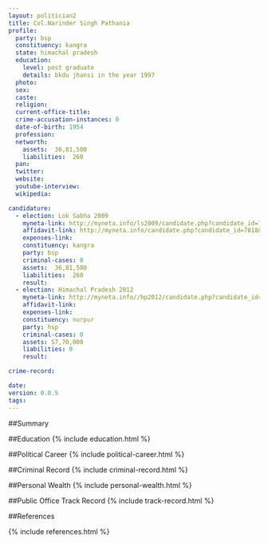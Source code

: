 ```yaml
---
layout: politician2
title: Col.Narinder Singh Pathania
profile: 
  party: bsp
  constituency: kangra
  state: himachal pradesh
  education: 
    level: post graduate
    details: bkdu jhansi in the year 1997
  photo: 
  sex: 
  caste: 
  religion: 
  current-office-title: 
  crime-accusation-instances: 0
  date-of-birth: 1954
  profession: 
  networth: 
    assets:  36,81,500
    liabilities:  260
  pan: 
  twitter: 
  website: 
  youtube-interview: 
  wikipedia: 

candidature: 
  - election: Lok Sabha 2009
    myneta-link: http://myneta.info/ls2009/candidate.php?candidate_id=7818
    affidavit-link: http://myneta.info/candidate.php?candidate_id=7818&scan=original
    expenses-link: 
    constituency: kangra 
    party: bsp
    criminal-cases: 0
    assets:  36,81,500
    liabilities:  260
    result:  
  - election: Himachal Pradesh 2012
    myneta-link: http://myneta.info//hp2012/candidate.php?candidate_id=571
    affidavit-link: 
    expenses-link: 
    constituency: nurpur 
    party: hsp
    criminal-cases: 0
    assets: 57,70,000
    liabilities: 0
    result:  

crime-record: 

date: 
version: 0.0.5
tags: 
---
```

##Summary


##Education
{% include education.html %}


##Political Career
{% include political-career.html %}


##Criminal Record
{% include criminal-record.html %}


##Personal Wealth
{% include personal-wealth.html %}


##Public Office Track Record
{% include track-record.html %}


##References


{% include references.html %}